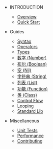 * INTRODUCTION

  * [Overview](README.md)
  * [Quick Start](quick_start.md)

* Guides

  * [Syntax](syntax.md) 
  * [Operators](operators.md)
  * [Types](types.md)
  * [数字 (Number)](number.md)
  * [布尔 (Boolean)](boolean.md)
  * [空 (Nil)](nil.md)
  * [字符串 (String)](string.md)
  * [列表 (List)](list.md)
  * [功能 (Function)](function.md)
  * [类 (Class)](class.md)
  * [Control Flow](control_flow.md)
  * [Looping](looping.md)
  * [Standard Lib](stdlib.md)


* Miscellaneous

  * [Unit Tests](unit_tests.md)
  * [Performance](performance.md)
  * [Contributing](contributing.md)
